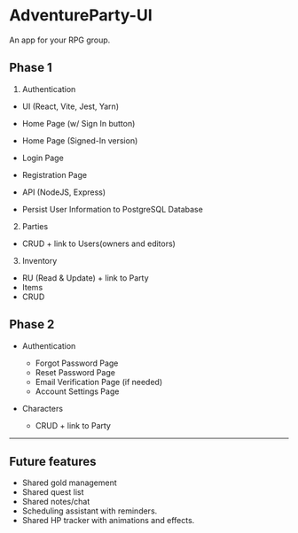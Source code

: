 # AdventureParty-UI
An app for your RPG group.

## Phase 1
1. Authentication
  
  - UI (React, Vite, Jest, Yarn)
   - Home Page (w/ Sign In button)
   - Home Page (Signed-In version)
   - Login Page
   - Registration Page
     
  - API (NodeJS, Express)
   - Persist User Information to PostgreSQL Database
     
2. Parties
  - CRUD + link to Users(owners and editors)

3. Inventory
  - RU (Read & Update) + link to Party
  - Items
   - CRUD

## Phase 2
- Authentication
  - Forgot Password Page
  - Reset Password Page
  - Email Verification Page (if needed)
  - Account Settings Page

- Characters
  - CRUD + link to Party

----------
## Future features
- Shared gold management
- Shared quest list
- Shared notes/chat
- Scheduling assistant with reminders.
- Shared HP tracker with animations and effects.
